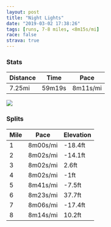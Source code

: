 ```yaml
---
layout: post
title: "Night Lights"
date: "2019-03-02 17:38:26"
tags: [runs, 7-8 miles, <8m15s/mi]
race: false
strava: true
---
```


### Stats

| Distance | Time | Pace |
|----------|------|------|
|7.25mi|59m19s|8m11s/mi|

<img src='https://maps.googleapis.com/maps/api/staticmap?maptype=roadmap&path=enc:eurwFx`rbMcVxm@qJr`@[bQlFxCLdU~jClVbG|Df[jEh[|IjAeLnI{A`HcLuB{QaUg\mNi^cIaZ_@qOqA~@aBwC{DY_Wf@qc@qRqMsCsIiIai@e[oDnGaCfM&key=AIzaSyC1MId7bFpkLXNAaYhBSTb8jLyiSqzbDtM&size=800x800&markers=color:yellow|label:S|40.73315,-73.98941&markers=color:green|label:F|40.73351000000001,-73.98585000000004'>

### Splits

| Mile | Pace | Elevation |
|------|------|-----------|
|1|8m00s/mi|-18.4ft|
|2|8m02s/mi|-14.1ft|
|3|8m02s/mi|2.6ft|
|4|8m02s/mi|-1ft|
|5|8m41s/mi|-7.5ft|
|6|8m23s/mi|37.7ft|
|7|8m06s/mi|-17.4ft|
|8|8m14s/mi|10.2ft|
